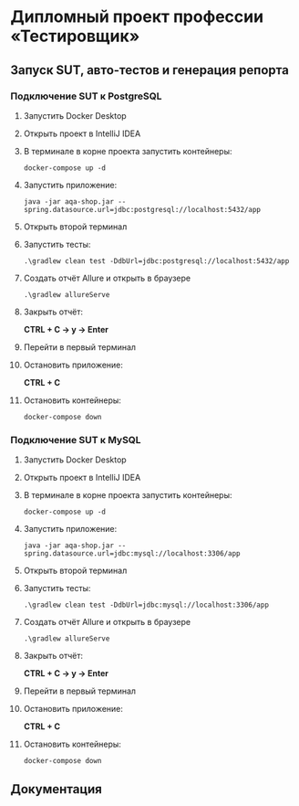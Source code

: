 # Дипломный проект профессии «Тестировщик»

## Запуск SUT, авто-тестов и генерация репорта

### Подключение SUT к PostgreSQL

1. Запустить Docker Desktop
1. Открыть проект в IntelliJ IDEA
1. В терминале в корне проекта запустить контейнеры:

   `docker-compose up -d`
1. Запустить приложение:

   `java -jar aqa-shop.jar --spring.datasource.url=jdbc:postgresql://localhost:5432/app`
1. Открыть второй терминал
1. Запустить тесты:

   `.\gradlew clean test -DdbUrl=jdbc:postgresql://localhost:5432/app`
1. Создать отчёт Allure и открыть в браузере

   `.\gradlew allureServe`
1. Закрыть отчёт:

   **CTRL + C -> y -> Enter**
1. Перейти в первый терминал
1. Остановить приложение:

   **CTRL + C**
1. Остановить контейнеры:

   `docker-compose down`
   </a>

### Подключение SUT к MySQL

1. Запустить Docker Desktop
1. Открыть проект в IntelliJ IDEA
1. В терминале в корне проекта запустить контейнеры:

   `docker-compose up -d`
1. Запустить приложение:

   `java -jar aqa-shop.jar --spring.datasource.url=jdbc:mysql://localhost:3306/app`
1. Открыть второй терминал
1. Запустить тесты:

   `.\gradlew clean test -DdbUrl=jdbc:mysql://localhost:3306/app`
1. Создать отчёт Allure и открыть в браузере

   `.\gradlew allureServe`
1. Закрыть отчёт:

   **CTRL + C -> y -> Enter**
1. Перейти в первый терминал
1. Остановить приложение:

   **CTRL + C**
1. Остановить контейнеры:

   `docker-compose down`
   </a>

## Документация

